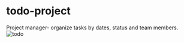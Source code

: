 # todo-project
Project manager- organize tasks by dates, status and team members.
![todo](https://user-images.githubusercontent.com/72604721/98777699-e58d3e80-23f9-11eb-8959-ac9a638b623b.gif)

